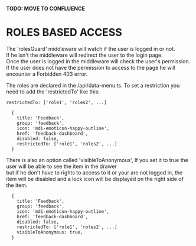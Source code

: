 **TODO: MOVE TO CONFLUENCE**   
# ROLES BASED ACCESS  
  
The 'rolesGuard' middleware will watch if the user is logged in or not.   
If he isn't the middleware will redirect the user to the login page.   
Once the user is logged in the middleware will check the user's permission.   
If the user does not have the permission to access to the page he will encounter a Forbidden 403 error.    
    
The roles are declared in the /api/data-menu.ts. To set a restriction you need to add the 'restrictedTo' like this:  

```restrictedTo: ['role1', 'roles2', ...]  ```

      {    
        title: 'Feedback',    
        group: 'feedback',    
        icon: 'mdi-emoticon-happy-outline',    
        href: 'feedback-dashboard',    
        disabled: false,    
        restrictedTo: ['role1', 'roles2', ...]  
      }  
  
There is also an option called 'visibleToAnonymous', If you set it to true the user will be able to see the item in the drawer   
but if he don't have to rights to access to it or your are not logged in, the item will be disabled and a lock icon will be displayed on the right side of the item.
  
      {    
        title: 'Feedback',    
        group: 'feedback',    
        icon: 'mdi-emoticon-happy-outline',    
        href: 'feedback-dashboard',    
        disabled: false,    
        restrictedTo: ['role1', 'roles2', ...]  
        visibleToAnonymous: true,  
      }  
